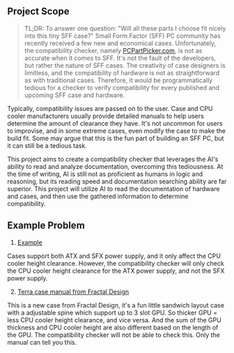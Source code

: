 ## Project Scope

> TL;DR: To answer one question: "Will all these parts I choose fit nicely into this tiny SFF case?"
Small Form Factor (SFF) PC community has recently received a few new and economical cases. Unfortunately, the compatibility checker, namely [PCPartPicker.com](https://pcpartpicker.com), is not as accurate when it comes to SFF. It's not the fault of the developers, but rather the nature of SFF cases. The creativity of case designers is limitless, and the compatibility of hardware is not as straightforward as with traditional cases. Therefore, it would be programmatically tedious for a checker to verify compatibility for every published and upcoming SFF case and hardware.

Typically, compatibility issues are passed on to the user. Case and CPU cooler manufacturers usually provide detailed manuals to help users determine the amount of clearance they have. It's not uncommon for users to improvise, and in some extreme cases, even modify the case to make the build fit. Some may argue that this is the fun part of building an SFF PC, but it can still be a tedious task.

This project aims to create a compatibility checker that leverages the AI's ability to read and analyze documentation, overcoming this tediousness. At the time of writing, AI is still not as proficient as humans in logic and reasoning, but its reading speed and documentation searching ability are far superior. This project will utilize AI to read the documentation of hardware and cases, and then use the gathered information to determine compatibility.

## Example Problem

1. [Example](https://pcpartpicker.com/user/ayoitsLuke/saved/JdGzZL)

Cases support both ATX and SFX power supply, and it only affect the CPU cooler height clearance. However, the compatibility checker will only check the CPU cooler height clearance for the ATX power supply, and not the SFX power supply.

2. [Terra case manual from Fractal Design](https://www.fractal-design.com/app/uploads/2023/05/Terra-manual-V1.2.pdf)

This is a new case from Fractal Design, it's a fun little sandwich layout case with a adjustable spine which support up to 3 slot GPU. So thicker GPU = less CPU cooler height clearance, and vice versa. And the sum of the GPU thickness and CPU cooler height are also different based on the length of the GPU.
The compatibility checker will not be able to check this. Only the manual can tell you this.

